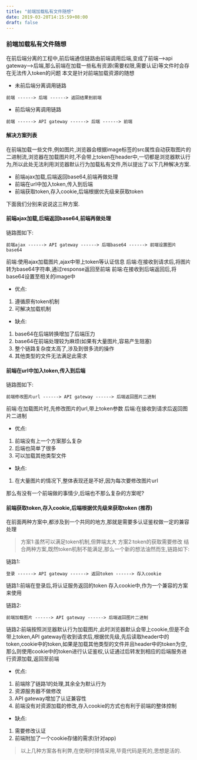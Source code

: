 ```yaml
---
title: "前端加载私有文件随想"
date: 2019-03-20T14:15:59+08:00
draft: false
---
```


### 前端加载私有文件随想
在前后端分离的工程中,前后端通信链路由前端调用后端,变成了前端-->api gateway-->后端,那么前端在加载一些私有资源(需要权限,需要认证)等文件时会存在无法传入token的问题
本文是针对前端加载资源的随想

* 未前后端分离调用链路
```
前端 ------> 后端 ------> 返回结果到前端
```
* 前后端分离调用链路
```
前端 ------> API gateway ------> 后端 ------> 前端
```

#### 解决方案列表

在前端加载一些文件,例如图片,浏览器会根据image标签的src属性自动获取图片的二进制流,浏览器在加载图片时,不会带上token在header中,一切都是浏览器默认行为,所以此处无法利用浏览器默认行为加载私有文件,所以提出了以下几种解决方案.

* 前端ajax加载,后端返回base64,前端再做处理
* 前端在url中加入token,传入到后端
* 前端获取token,存入cookie,后端根据优先级来获取token

下面我们分别来说说这三种方案.

#### 前端ajax加载,后端返回base64,前端再做处理
链路图如下:

```
前端ajax ------> API gateway ------> 后端base64 ------> 前端设置图片base64
```

前端:使用ajax加载图片,ajax中带上token等认证信息
后端:在接收到请求后,将图片转为base64字符串,通过response返回至前端
前端:在接收到后端返回后,将base64设置至相关的image中

* 优点:
1. 遵循原有token机制
2. 可解决加载机制

* 缺点:
1. base64在后端转换增加了后端压力
2. base64在前端处理较为麻烦(如果有大量图片,容易产生阻塞)
3. 整个链路复杂度太高了,涉及到很多流的操作
4. 其他类型的文件无法满足此需求

#### 前端在url中加入token,传入到后端
链路图如下:

```
前端修改图片url ------> API gateway ------> 后端返回图片二进制
```
前端:在加载图片时,先修改图片的url,带上token参数
后端:在接收到请求后返回图片二进制

* 优点:
1. 前端没有上一个方案那么复杂
2. 后端也简单了很多
3. 可以加载其他类型文件

* 缺点:
1. 在大量图片的情况下,整体表现还是不好,因为每次要修改图片url

那么有没有一个前端做的事情少,后端也不那么复杂的方案呢?

#### 前端获取token,存入cookie,后端根据优先级来获取token (推荐)
在前面两种方案中,都涉及到一个共同的地方,那就是需要多认证鉴权做一定的兼容处理
> 方案1:虽然可以满足token机制,但弊端太大
> 方案2:token的获取需要修改
结合两种方案,既然token机制不能满足,那么一个新的想法油然而生,链路如下:

链路1:
```
登录 ------> API gateway ------> 返回token ------> 存入cookie
```
链路1:前端在登录后,将认证服务返回的token 存入cookie中,作为一个兼容的方案来使用

链路2:
```
前端加载图片 ------> API gateway ------> 后端返回图片二进制
```
链路2:前端按照浏览器默认行为加载图片,此时浏览器默认会带上cookie,但是不会带上token,API gateway在收到请求后,根据优先级,先后读取header中的token,cookie中的token,如果是加载其他类型的文件并且header中的token为空,那么则使用cookie中的token进行认证鉴权,认证通过后转发到相应的后端服务进行资源加载,返回至前端

* 优点:
1. 前端除了链路1的处理,其余全为默认行为
2. 资源服务器不做修改
3. API gateway增加了认证兼容性
4. 前端没有对资源加载的修改,存入cookie的方式也有利于前端的整体控制

* 缺点:
1. 需要修改认证
2. 前端附加了一个cookie存储的需求(针对app)

> 以上几种方案各有利弊,在使用时择情采用,毕竟代码是死的,思想是活的.
